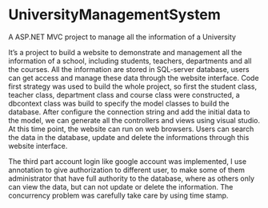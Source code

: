 # UniversityManagementSystem
A ASP.NET MVC project to manage all the information of a University


It’s a project to build a website to demonstrate and management all the information of a school, including students, teachers, departments and all the courses. All the information are stored in SQL-server database, users can get access and manage these data through the website interface. Code first strategy was used to build the whole project, so first the student class, teacher class, department class and course class were constructed, a dbcontext class was build to specify the model classes to build the database. After configure the connection string and add the initial data to the model, we can generate all the controllers and views using visual studio. At this time point, the website can run on web browsers. Users can search the data in the database, update and delete the informations through this website interface.

The third part account login like google account was implemented,  I use annotation to give authorization to different user, to make some of them administrator that have full authority to the database, where as others only can view the data, but can not update or delete the information. The concurrency problem was carefully take care by using time stamp. 
